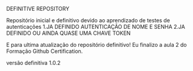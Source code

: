 ﻿DEFINITIVE REPOSITORY

Repositório inicial e definitivo devido ao aprendizado de testes de autenticações
	1.JA DEFINIDO AUTENTICAÇÃO DE NOME E SENHA
	2.JA DEFINIDO OU AINDA QUASE UMA CHAVE TOKEN

E para ultima atualização do repositório definitivo!
Eu finalizo a aula 2 do Formação Github Certification.

versão definitiva 1.0.2